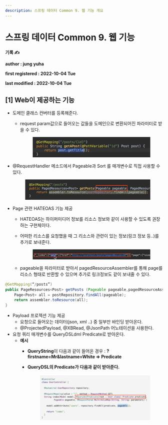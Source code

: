 ```yaml
---
description: 스프링 데이터 Common 9. 웹 기능 개요
---
```


# 스프링 데이터 Common 9. 웹 기능

**기록 ✍️**

**author : jung yuha**

**first registered : 2022-10-04 Tue**

**last modified : 2022-10-04 Tue**

## \[1] Web이 제공하는 기능

* 도메인 클래스 컨버터를 등록해준다.
  *   request param값으로 들어오는 값들을 도메인으로 변환되어진 파라미터로 받을 수 있다.



      <figure><img src="../.gitbook/assets/image (20).png" alt=""><figcaption></figcaption></figure>
*   @RequestHandler 메소드에서 Pageable과 Sort 를 매개변수로 직접 사용할 수 있다.

    <figure><img src="../.gitbook/assets/image (28).png" alt=""><figcaption></figcaption></figure>
* &#x20;Page 관련 HATEOAS 기능 제공
  * HATEOAS는 하이퍼미디어 정보를 리소스 정보와 같이 사용할 수 있도록 권장하는 구현체이다.
  *   어떠한 리소스를 요청했을 때 그 리소스와 관련이 있는 정보(링크 정보 등..)를 추가로 보내준다.

      <figure><img src="../.gitbook/assets/image (27).png" alt=""><figcaption></figcaption></figure>
  * pageable을 파라미터로 받아서 pagedResourceAssembler를 통해 page를 리소스 형태로 반환할 수 있으며 추가로 링크정보도 같이 보내줄 수 있다.

```java
@GetMapping(“/posts”)
public PageResources<Post> getPosts (Pageable pageable,pagedResourceAssembler assembler){
	Page<Post> all = postRepository.findAll(pageable);
	return assembler.toResource(all);
}
```

* Payload 프로젝션 기능 제공
  * 요청으로 들어오는 데이터(json, xml ..) 중 일부만 바인딩 받아온다.
  * @ProjectedPayload, @XBRead, @JsonPath 어노테이션을 사용한다.
* 요청 쿼리 매개변수를 QueryDSLdml Predicate로 받아온다.
  * **예시**&#x20;
    * **QueryString**이 다음과 같이 들어온 경우 :  **?firstname=Mr\&lastname=White => Predicate**
    *   **QueryDSL의 Predicate가 다음과 같이 받아준다.**

        <figure><img src="../.gitbook/assets/image (16) (3).png" alt=""><figcaption></figcaption></figure>
